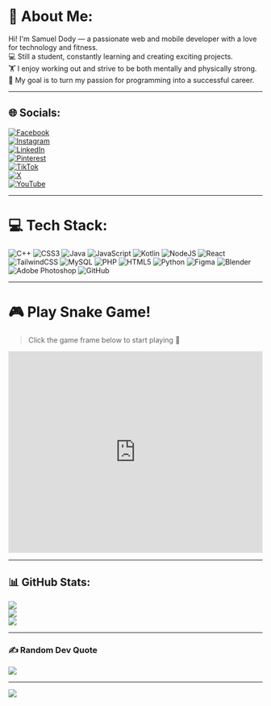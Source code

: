 # 💫 About Me:
Hi! I'm Samuel Dody — a passionate web and mobile developer with a love for technology and fitness.  
💻 Still a student, constantly learning and creating exciting projects.  
🏋️ I enjoy working out and strive to be both mentally and physically strong.  
🎯 My goal is to turn my passion for programming into a successful career.

---

## 🌐 Socials:
[![Facebook](https://img.shields.io/badge/Facebook-%231877F2.svg?logo=Facebook&logoColor=white)](https://www.facebook.com/profile.php?id=100092390631784)  
[![Instagram](https://img.shields.io/badge/Instagram-%23E4405F.svg?logo=Instagram&logoColor=white)](https://www.instagram.com/sammdo.p/)  
[![LinkedIn](https://img.shields.io/badge/LinkedIn-%230077B5.svg?logo=linkedin&logoColor=white)](https://www.linkedin.com/in/samuel-dody-34b3a22b8)  
[![Pinterest](https://img.shields.io/badge/Pinterest-%23E60023.svg?logo=Pinterest&logoColor=white)](https://pinterest.com/phantom72008)  
[![TikTok](https://img.shields.io/badge/TikTok-%23000000.svg?logo=TikTok&logoColor=white)](https://tiktok.com/@sammdoo_)  
[![X](https://img.shields.io/badge/X-black.svg?logo=X&logoColor=white)](https://x.com/DaniGGerman134)  
[![YouTube](https://img.shields.io/badge/YouTube-%23FF0000.svg?logo=YouTube&logoColor=white)](https://youtube.com/@sammpurnm)  

---

# 💻 Tech Stack:
![C++](https://img.shields.io/badge/c++-%2300599C.svg?style=for-the-badge&logo=c%2B%2B&logoColor=white)
![CSS3](https://img.shields.io/badge/css3-%231572B6.svg?style=for-the-badge&logo=css3&logoColor=white)
![Java](https://img.shields.io/badge/java-%23ED8B00.svg?style=for-the-badge&logo=openjdk&logoColor=white)
![JavaScript](https://img.shields.io/badge/javascript-%23323330.svg?style=for-the-badge&logo=javascript&logoColor=%23F7DF1E)
![Kotlin](https://img.shields.io/badge/kotlin-%237F52FF.svg?style=for-the-badge&logo=kotlin&logoColor=white)
![NodeJS](https://img.shields.io/badge/node.js-6DA55F?style=for-the-badge&logo=node.js&logoColor=white)
![React](https://img.shields.io/badge/react-%2320232a.svg?style=for-the-badge&logo=react&logoColor=%2361DAFB)
![TailwindCSS](https://img.shields.io/badge/tailwindcss-%2338B2AC.svg?style=for-the-badge&logo=tailwind-css&logoColor=white)
![MySQL](https://img.shields.io/badge/mysql-4479A1.svg?style=for-the-badge&logo=mysql&logoColor=white)
![PHP](https://img.shields.io/badge/php-%23777BB4.svg?style=for-the-badge&logo=php&logoColor=white)
![HTML5](https://img.shields.io/badge/html5-%23E34F26.svg?style=for-the-badge&logo=html5&logoColor=white)
![Python](https://img.shields.io/badge/python-3670A0?style=for-the-badge&logo=python&logoColor=ffdd54)
![Figma](https://img.shields.io/badge/figma-%23F24E1E.svg?style=for-the-badge&logo=figma&logoColor=white)
![Blender](https://img.shields.io/badge/blender-%23F5792A.svg?style=for-the-badge&logo=blender&logoColor=white)
![Adobe Photoshop](https://img.shields.io/badge/adobe%20photoshop-%2331A8FF.svg?style=for-the-badge&logo=adobe%20photoshop&logoColor=white)
![GitHub](https://img.shields.io/badge/github-%23121011.svg?style=for-the-badge&logo=github&logoColor=white)

---

# 🎮 Play Snake Game!
> Click the game frame below to start playing 🎯

<iframe height="400px" width="100%" src="https://replit.com/@danielburrow/Snake-Game?embed=true" frameborder="0" allowfullscreen></iframe>

---

## 📊 GitHub Stats:
![](https://github-readme-stats.vercel.app/api?username=samdo817&theme=merko&hide_border=false&include_all_commits=true&count_private=true)<br/>
![](https://github-readme-streak-stats.herokuapp.com/?user=samdo817&theme=merko&hide_border=false)<br/>
![](https://github-readme-stats.vercel.app/api/top-langs/?username=samdo817&theme=merko&hide_border=false&layout=compact)

---

### ✍️ Random Dev Quote
![](https://quotes-github-readme.vercel.app/api?type=horizontal&theme=tokyonight)

---

[![](https://visitcount.itsvg.in/api?id=samdo817&icon=8&color=3)](https://visitcount.itsvg.in)
